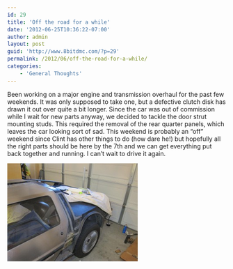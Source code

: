 ```yaml
---
id: 29
title: 'Off the road for a while'
date: '2012-06-25T10:36:22-07:00'
author: admin
layout: post
guid: 'http://www.8bitdmc.com/?p=29'
permalink: /2012/06/off-the-road-for-a-while/
categories:
    - 'General Thoughts'
---
```


Been working on a major engine and transmission overhaul for the past few weekends. It was only supposed to take one, but a defective clutch disk has drawn it out over quite a bit longer. Since the car was out of commission while I wait for new parts anyway, we decided to tackle the door strut mounting studs. This required the removal of the rear quarter panels, which leaves the car looking sort of sad. This weekend is probably an “off” weekend since Clint has other things to do (how dare he!) but hopefully all the right parts should be here by the 7th and we can get everything put back together and running. I can’t wait to drive it again.

[![](/assets/images/2012/06/IMG_3306-300x225.jpg "8Bit's naked butt")](/8bitdmc/assets/images/2012/06/IMG_3306.jpg)
